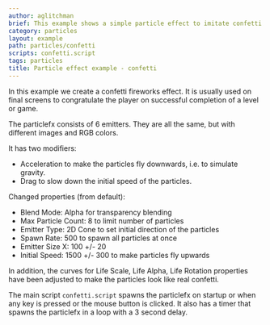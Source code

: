 ```yaml
---
author: aglitchman
brief: This example shows a simple particle effect to imitate confetti.
category: particles
layout: example
path: particles/confetti
scripts: confetti.script
tags: particles
title: Particle effect example - confetti
---
```


In this example we create a confetti fireworks effect. It is usually used on final screens to congratulate the player on successful completion of a level or game.

The particlefx consists of 6 emitters. They are all the same, but with different images and RGB colors.

It has two modifiers:
 - Acceleration to make the particles fly downwards, i.e. to simulate gravity.
 - Drag to slow down the initial speed of the particles.
 
Changed properties (from default):
 - Blend Mode: Alpha for transparency blending
 - Max Particle Count: 8 to limit number of particles
 - Emitter Type: 2D Cone to set initial direction of the particles
 - Spawn Rate: 500 to spawn all particles at once
 - Emitter Size X: 100 +/- 20
 - Initial Speed: 1500 +/- 300 to make particles fly upwards
 
In addition, the curves for Life Scale, Life Alpha, Life Rotation properties have been adjusted to make the particles look like real confetti.

The main script `confetti.script` spawns the particlefx on startup or when any key is pressed or the mouse button is clicked. It also has a timer that spawns the particlefx in a loop with a 3 second delay.